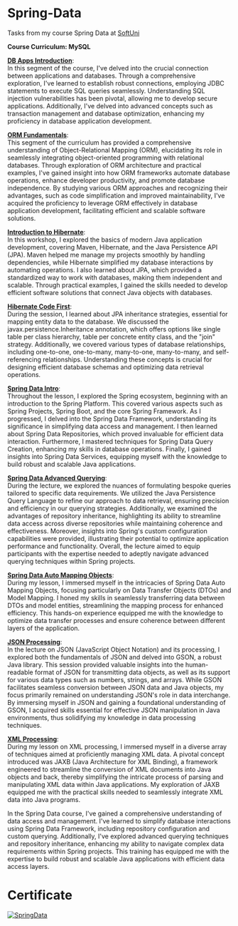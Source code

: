 # Spring-Data
Tasks from my course Spring Data at <a href="www.softuni.bg">SoftUni</a> 

<b> Course Curriculum: MySQL </b>

**[DB Apps Introduction](https://github.com/trayanaboykova/Spring-Data/tree/main/Lesson01_DBAppsIntroduction)**: <br> 
In this segment of the course, I've delved into the crucial connection between applications and databases. Through a comprehensive exploration, I've learned to establish robust connections, employing JDBC statements to execute SQL queries seamlessly. Understanding SQL injection vulnerabilities has been pivotal, allowing me to develop secure applications. Additionally, I've delved into advanced concepts such as transaction management and database optimization, enhancing my proficiency in database application development.

**[ORM Fundamentals](https://github.com/trayanaboykova/Spring-Data/tree/main/Lesson02_ORM_Fundamentals/ORM_Fundamentals)**: <br>
This segment of the curriculum has provided a comprehensive understanding of Object-Relational Mapping (ORM), elucidating its role in seamlessly integrating object-oriented programming with relational databases. Through exploration of ORM architecture and practical examples, I've gained insight into how ORM frameworks automate database operations, enhance developer productivity, and promote database independence. By studying various ORM approaches and recognizing their advantages, such as code simplification and improved maintainability, I've acquired the proficiency to leverage ORM effectively in database application development, facilitating efficient and scalable software solutions.

**[Introduction to Hibernate](https://github.com/trayanaboykova/Spring-Data/tree/main/Lesson03_IntroductionToHibernate)**: <br>
In this workshop, I explored the basics of modern Java application development, covering Maven, Hibernate, and the Java Persistence API (JPA). Maven helped me manage my projects smoothly by handling dependencies, while Hibernate simplified my database interactions by automating operations. I also learned about JPA, which provided a standardized way to work with databases, making them independent and scalable. Through practical examples, I gained the skills needed to develop efficient software solutions that connect Java objects with databases.

**[Hibernate Code First](https://github.com/trayanaboykova/Spring-Data/tree/main/Lesson04_HibernateCodeFirst)**: <br>
During the session, I learned about JPA inheritance strategies, essential for mapping entity data to the database. We discussed the javax.persistence.Inheritance annotation, which offers options like single table per class hierarchy, table per concrete entity class, and the "join" strategy. Additionally, we covered various types of database relationships, including one-to-one, one-to-many, many-to-one, many-to-many, and self-referencing relationships. Understanding these concepts is crucial for designing efficient database schemas and optimizing data retrieval operations.

**[Spring Data Intro](https://github.com/trayanaboykova/Spring-Data/tree/main/Lesson05_SpringDataIntro)**: <br>
Throughout the lesson, I explored the Spring ecosystem, beginning with an introduction to the Spring Platform. This covered various aspects such as Spring Projects, Spring Boot, and the core Spring Framework. As I progressed, I delved into the Spring Data Framework, understanding its significance in simplifying data access and management. I then learned about Spring Data Repositories, which proved invaluable for efficient data interaction. Furthermore, I mastered techniques for Spring Data Query Creation, enhancing my skills in database operations. Finally, I gained insights into Spring Data Services, equipping myself with the knowledge to build robust and scalable Java applications.

**[Spring Data Advanced Querying](https://github.com/trayanaboykova/Spring-Data/tree/main/Lesson06_SpringDataAdvancedQuerying)**: <br>
During the lecture, we explored the nuances of formulating bespoke queries tailored to specific data requirements. We utilized the Java Persistence Query Language to refine our approach to data retrieval, ensuring precision and efficiency in our querying strategies. Additionally, we examined the advantages of repository inheritance, highlighting its ability to streamline data access across diverse repositories while maintaining coherence and effectiveness. Moreover, insights into Spring's custom configuration capabilities were provided, illustrating their potential to optimize application performance and functionality. Overall, the lecture aimed to equip participants with the expertise needed to adeptly navigate advanced querying techniques within Spring projects.

**[Spring Data Auto Mapping Objects](https://github.com/trayanaboykova/Spring-Data/tree/main/Lesson07_SpringDataAutoMappingObjects)**: <br>
During my lesson, I immersed myself in the intricacies of Spring Data Auto Mapping Objects, focusing particularly on Data Transfer Objects (DTOs) and Model Mapping. I honed my skills in seamlessly transferring data between DTOs and model entities, streamlining the mapping process for enhanced efficiency. This hands-on experience equipped me with the knowledge to optimize data transfer processes and ensure coherence between different layers of the application.

**[JSON Processing](https://github.com/trayanaboykova/Spring-Data/tree/main/Lesson08_JSONProcessing)**: <br>
In the lecture on JSON (JavaScript Object Notation) and its processing, I explored both the fundamentals of JSON and delved into GSON, a robust Java library. This session provided valuable insights into the human-readable format of JSON for transmitting data objects, as well as its support for various data types such as numbers, strings, and arrays. While GSON facilitates seamless conversion between JSON data and Java objects, my focus primarily remained on understanding JSON's role in data interchange. By immersing myself in JSON and gaining a foundational understanding of GSON, I acquired skills essential for effective JSON manipulation in Java environments, thus solidifying my knowledge in data processing techniques.

**[XML Processing](https://github.com/trayanaboykova/Spring-Data/tree/main/Lesson09_XMLProcessing)**: <br>
During my lesson on XML processing, I immersed myself in a diverse array of techniques aimed at proficiently managing XML data. A pivotal concept introduced was JAXB (Java Architecture for XML Binding), a framework engineered to streamline the conversion of XML documents into Java objects and back, thereby simplifying the intricate process of parsing and manipulating XML data within Java applications. My exploration of JAXB equipped me with the practical skills needed to seamlessly integrate XML data into Java programs.

In the Spring Data course, I've gained a comprehensive understanding of data access and management. I've learned to simplify database interactions using Spring Data Framework, including repository configuration and custom querying. Additionally, I've explored advanced querying techniques and repository inheritance, enhancing my ability to navigate complex data requirements within Spring projects. This training has equipped me with the expertise to build robust and scalable Java applications with efficient data access layers.

# Certificate
<a href="https://softuni.bg/certificates/details/209417/a2eb90d6" rel="nofollow"><img src="https://github.com/trayanaboykova/Spring-Data/assets/101351760/881e898d-96fd-4386-9db2-84a84e52f99b" alt="SpringData"></a>
